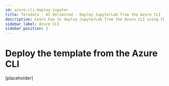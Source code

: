 ```yaml
---
id: azure-cli-deploy-jupyter
title: Teradata - AI Unlimited - Deploy JupyterLab from the Azure CLI
description: Learn how to deploy JupyterLab from the Azure CLI using the ARM template.
sidebar_label: Azure CLI
sidebar_position: 2
---
```


# Deploy the template from the Azure CLI

[placeholder]

